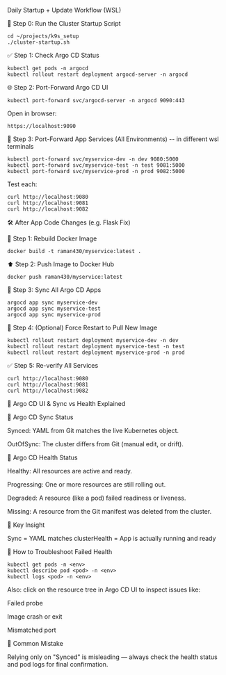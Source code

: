 Daily Startup + Update Workflow (WSL)

🧰 Step 0: Run the Cluster Startup Script
```
cd ~/projects/k9s_setup
./cluster-startup.sh
```
✅ Step 1: Check Argo CD Status
```
kubectl get pods -n argocd
kubectl rollout restart deployment argocd-server -n argocd
```
🌐 Step 2: Port-Forward Argo CD UI
```
kubectl port-forward svc/argocd-server -n argocd 9090:443
```
Open in browser:
```
https://localhost:9090
```
🧪 Step 3: Port-Forward App Services (All Environments) -- in different wsl terminals
```
kubectl port-forward svc/myservice-dev -n dev 9080:5000
kubectl port-forward svc/myservice-test -n test 9081:5000
kubectl port-forward svc/myservice-prod -n prod 9082:5000
```
Test each:
```
curl http://localhost:9080
curl http://localhost:9081
curl http://localhost:9082
```
🛠️ After App Code Changes (e.g. Flask Fix)

🚀 Step 1: Rebuild Docker Image
```
docker build -t raman430/myservice:latest .
```
⬆️ Step 2: Push Image to Docker Hub
```
docker push raman430/myservice:latest
```
🔄 Step 3: Sync All Argo CD Apps
```
argocd app sync myservice-dev
argocd app sync myservice-test
argocd app sync myservice-prod
```
🔁 Step 4: (Optional) Force Restart to Pull New Image
```
kubectl rollout restart deployment myservice-dev -n dev
kubectl rollout restart deployment myservice-test -n test
kubectl rollout restart deployment myservice-prod -n prod
```
✅ Step 5: Re-verify All Services
```
curl http://localhost:9080
curl http://localhost:9081
curl http://localhost:9082
```

📘 Argo CD UI & Sync vs Health Explained

🎯 Argo CD Sync Status

Synced: YAML from Git matches the live Kubernetes object.

OutOfSync: The cluster differs from Git (manual edit, or drift).

🚥 Argo CD Health Status

Healthy: All resources are active and ready.

Progressing: One or more resources are still rolling out.

Degraded: A resource (like a pod) failed readiness or liveness.

Missing: A resource from the Git manifest was deleted from the cluster.

🧠 Key Insight

Sync = YAML matches clusterHealth = App is actually running and ready

🔧 How to Troubleshoot Failed Health
```
kubectl get pods -n <env>
kubectl describe pod <pod> -n <env>
kubectl logs <pod> -n <env>
```
Also: click on the resource tree in Argo CD UI to inspect issues like:

Failed probe

Image crash or exit

Mismatched port

🛑 Common Mistake

Relying only on "Synced" is misleading — always check the health status and pod logs for final confirmation.

